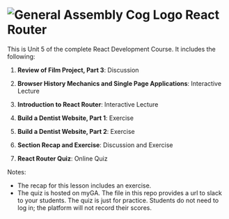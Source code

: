 # ![General Assembly Cog Logo](https://ga-dash.s3.amazonaws.com/production/assets/logo-9f88ae6c9c3871690e33280fcf557f33.png)  React Router

This is Unit 5 of the complete React Development Course. It includes the following:

1) **Review of Film Project, Part 3**: Discussion

1) **Browser History Mechanics and Single Page Applications**: Interactive Lecture

2) **Introduction to React Router**: Interactive Lecture 

3) **Build a Dentist Website, Part 1**: Exercise

4) **Build a Dentist Website, Part 2**: Exercise

5) **Section Recap and Exercise**: Discussion and Exercise

6) **React Router Quiz**: Online Quiz



Notes:

- The recap for this lesson includes an exercise.
- The quiz is hosted on myGA. The file in this repo provides a url to slack to your students. The quiz is just for practice.  Students do not need to log in; the platform will not record their scores.
